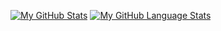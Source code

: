 [![My GitHub Stats](https://github-readme-stats.vercel.app/api/?username=andrea-ragalzi&count_private=true&theme=tokyonight&showicons=true)]()
[![My GitHub Language Stats](https://github-readme-stats.vercel.app/api/top-langs/?username=andrea-ragalzi&langs_count=5&theme=tokyonight)]()
